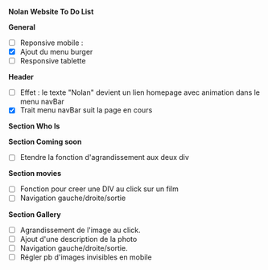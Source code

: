**Nolan Website To Do List**

__General__
- [ ] Reponsive mobile : 
- [x] Ajout du menu burger
- [ ] Responsive tablette

__Header__
- [ ] Effet : le texte "Nolan" devient un lien homepage avec animation dans le menu navBar
- [x] Trait menu navBar suit la page en cours

__Section Who Is__

__Section Coming soon__
- [ ] Etendre la fonction d'agrandissement aux deux div

__Section movies__
- [ ] Fonction pour creer une DIV au click sur un film
- [ ] Navigation gauche/droite/sortie

__Section Gallery__
- [ ] Agrandissement de l'image au click.
- [ ] Ajout d'une description de la photo
- [ ] Navigation gauche/droite/sortie.
- [ ] Régler pb d'images invisibles en mobile